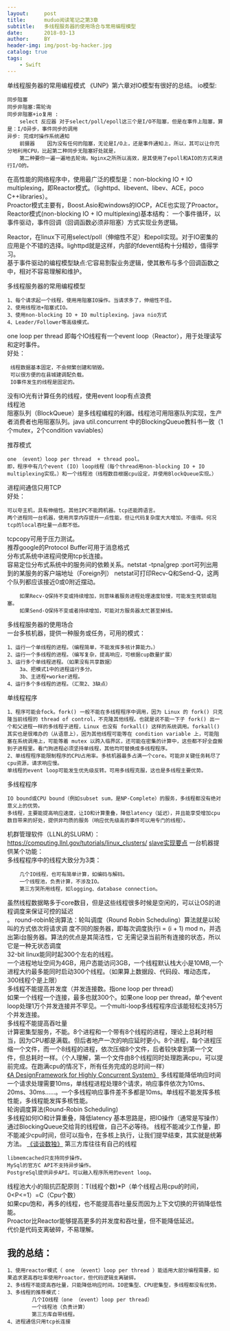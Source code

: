 ```yaml
---
layout:     post
title:      muduo阅读笔记之第3章
subtitle:   多线程服务器的使用场合与常用编程模型
date:       2018-03-13
author:     BY
header-img: img/post-bg-hacker.jpg
catalog: true
tags:
    - Swift
---
```



单线程服务器的常用编程模式
《UNP》第六章对IO模型有很好的总结。
io模型:

    同步阻塞
    同步非阻塞:需轮询
    同步非阻塞+io复用 :
        select 反应器 对于select/poll/epoll这三个是I/O不阻塞，但是在事件上阻塞，算是：I/O异步，事件同步的调用
    异步: 完成时操作系统通知 
        前摄器    因为没有任何的阻塞，无论是I/O上，还是事件通知上，所以，其可以让你充分地利用CPU，比起第二种同步无阻塞好处就是，
        第二种要你一遍一遍地去轮询。Nginx之所所以高效，是其使用了epoll和AIO的方式来进行I/O的。

在高性能的网络程序中，使用最广泛的模型是：non-blocking IO + IO multiplexing，即Reactor模式。（lighttpd、libevent、libev、ACE，poco C++libraries）。</br>
Proactor模式主要有，Boost.Asio和windows的IOCP，ACE也实现了Proactor。</br>
Reactor模式(non-blocking IO + IO multiplexing)基本结构： 一个事件循环，以事件驱动，事件回调（回调函数必须非阻塞）方式实现业务逻辑。</br>

Reactor，在linux下可用select/poll（伸缩性不足）和epoll实现。对于IO密集的应用是个不错的选择。lighttpd就是这样，内部的fdevent结构十分精妙，值得学习。</br>
基于事件驱动的编程模型缺点:它容易割裂业务逻辑，使其散布与多个回调函数之中，相对不容易理解和维护。</br>

多线程服务器的常用编程模型

    1、每个请求起一个线程，使用用阻塞IO操作。当请求多了，伸缩性不佳。
    2、使用线程池+阻塞式IO。
    3、使用non-blocking IO + IO multiplexing。java nio方式
    4、Leader/Follower等高级模式。
    
one loop per thread 即每个IO线程有一个event loop（Reactor），用于处理读写和定时事件。</br>
     好处：   
     
     线程数据基本固定，不会频繁创建和销毁。
     可以很方便的在县城建调配负载。
     IO事件发生的线程是固定的。
     
没有IO光有计算任务的线程，使用event loop有点浪费</br>
线程池</br>
阻塞队列（BlockQueue）是多线程编程的利器。线程池可用阻塞队列实现，生产者消费者也用阻塞队列。java util.concurrent 中的BlockingQueue教科书一致（1个mutex，2个condition vaviables）

推荐模式

    one （event）loop per thread  + thread pool。
    即，程序中有几个event (IO) loop线程（每个thread用non-blocking IO + IO multiplexing实现。）和一个线程池（线程数目根据cpu设定，并使用BlockQueue实现。）

进程间通信只用TCP </br>
好处：

    可以夸主机，具有伸缩性。其他IPC不能跨机器。tcp还能跨语言。
    两个进程同一台机器，使用共享内存提升一点性能，但让代码复杂度大大增加，不值得。何况tcp的local吞吐量一点都不低。
    
tcpcopy可用于压力测试。</br>
推荐google的Protocol Buffer可用于消息格式</br>
分布式系统中进程间使用tcp长连接。</br>
    容易定位分布式系统中的服务间的依赖关系。netstat -tpna|grep :port可列出用到的某服务的客户端地址（Foreign列）
    netstat可打印Recv-Q和Send-Q，这两个队列都应该接近0或0附近摆动。
    
        如果Recv-Q保持不变或持续增加，则意味着服务进程处理速度较慢，可能发生死锁或阻塞。
        如果Send-Q保持不变或者持续增加，可能对方服务器太忙甚至掉线。

多线程服务器的使用场合</br>
一台多核机器，提供一种服务或任务，可用的模式：

    1、运行一个单线程的进程。（编程简单，不能发挥多核计算能力。）
    2、运行一个多线程的进程。（编写复杂，提高响应，可根据cup数量扩展）
    3、运行多个单线程进程。（如果没有共享数据）
        3a、把模式1中的进程运行多分。
        3b、主进程+worker进程。
    4、运行多个多线程的进程。（汇聚2、3缺点）
    
单线程程序

    1、程序可能会fock。fork() 一般不能在多线程程序中调用，因为 Linux 的 fork() 只克隆当前线程的 thread of control，不克隆其他线程。也就是说不能一下子 fork() 出一个和父进程一样的多线程子进程，Linux 也没有 forkall() 这样的系统调用。forkall() 其实也是很难办的（从语意上），因为其他线程可能等在 condition variable 上，可能阻塞在系统调用上，可能等着 mutex 以跨入临界区，还可能在密集的计算中，这些都不好全盘搬到子进程里。看门狗进程必须坚持单线程，其他均可替换成多线程程序。
    2、单线程程序能限制程序的CPU占用率。多核机器最多占满一个core。可能非关键任务耗尽了cpu资源，请求响应慢。
    单线程的event loop可能发生优先级反转。可用多线程克服，这也是多线程主要优势。
多线程程序

    IO bound或CPU bound（例如subset sum，是NP-Complete）的服务，多线程都没有绝对意义上的优势。
    多线程，主要能提高响应速度，让IO和计算重叠，降低latency（延迟），并且能享受增加cpu数目带来的好处，提供非均质的服务（响应优先级高的事件可以用专门的线程）。

机群管理软件（LLNL的SLURM）：https://computing.llnl.gov/tutorials/linux_clusters/
[slave实现要点](http://www.slideshare.net/chenshuo/zurg-part-1)
一台机器提供某个功能：</br>
    多线程程序中的线程大致分为3类：
    
        几个IO线程，也可有简单计算，如编码与解码。
        一个线程池，负责计算，不涉及IO。
        第三方哭所用线程，如logging、database connection。

虽然线程数据略多于core数目，但是这些线程很多时候是空闲的，可以让OS的进程调度来保证可控的延迟</br>。
round-robin轮询算法：轮叫调度（Round Robin Scheduling）算法就是以轮叫的方式依次将请求调		  度不同的服务器，即每次调度执行i = (i + 1) mod n，并选出第i台服务器。算法的优点是其简洁性，它  无需记录当前所有连接的状态，所以它是一种无状态调度</br>
32-bit linux能同时起300个左右的线程。</br>
    一个进程地址空间为4GB，用户态能访问3GB，一个线程默认栈大小是10MB,一个进程大约最多能同时启动300个线程。（如果算上数据段、代码段、堆动态库，300线程个是上限）</br>
多线程不能提高并发度（并发连接数。指one loop per thread）</br>
    如果一个线程一个连接，最多也就300个。如果one loop per thread，单个event loop处理1万个并发连接并不罕见。一个multi-loop多线程程序应该能轻松支持5万个并发连接。</br>
多线程不能提高吞吐量</br>
    计算密集型服务，不能。8个进程和一个带有8个线程的进程，理论上总耗时相当，因为CPU都是满载。但后者地产一次的响应延时更小。8个进程，每个进程压缩一个文件，而一个8线程的进程，依次压缩8个文件，后者较快拿到第一个文件，但总耗时一样。（个人理解，第一个文件由8个线程同时处理跑满cpu，可以提前完成。在跑满cpu的情况下，所有任务完成的总时间一样）</br>
[《A DesignFramework for Highly Concurrent System》](https://people.eecs.berkeley.edu/~culler/papers/events.pdf)
多线程能降低响应时间</br>
    一个请求处理需要10ms，单线程进程处理8个请求，响应事件依次为10ms、20ms、30ms……。一个多线程响应事件差不多都是10ms。单线程不能发挥多核性能，多线程能发挥多核性能。</br>
    轮询调度算法(Round-Robin Scheduling)</br>
多线程如何IO和计算重叠，降低latency
基本思路是，把IO操作（通常是写操作）通过BlockingQueue交给背的线程做，自己不必等待。
    线程不能减少工作量，即不能减少cpu时间，但可以指令，在多核上执行，让我们提早结束，其实就是统筹方法。
[《谈谈数独》](http://blog.csdn.net/Solstice/article/details/2096209)
第三方库往往有自己的线程

    libmemcached只支持同步操作。
    MySql的官方C API不支持异步操作。
    PostgreSql提供异步API。可以融入程序所用的event loop。
    
线程池大小的阻抗匹配原则：T(线程个数)*P（单个线程占用cpu的时间，0<P<=1）=C（Cpu个数）</br>
    如果cpu饱和，再多的线程，也不能提高吞吐量反而因为上下文切换的开销降低性能。</br>
    Proactor比Reactor能够提高更多的并发度和吞吐量，但不能降低延迟。</br>
    代价是代码支离破碎，不易理解。</br>

## 我的总结：
    1、使用reactor模式（ one （event）loop per thread ）能适用大部分编程需要，如果追求更高吞吐率使用Proactor，但代码逻辑支离破碎。
    2、多线程不能提高吞吐量，只能降低响应时间。IO密集型、CPU密集型，多线程都没有优势。
    3、多线程的推荐模式：
            几个IO线程（one （event）loop per thread）
            一个线程池（负责计算）
            第三方库自带线程。
    4、进程通信只用tcp长连接

